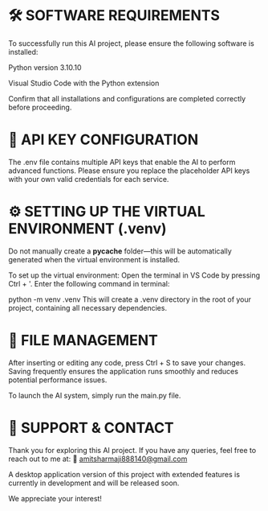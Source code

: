 # 🛠 SOFTWARE REQUIREMENTS
To successfully run this AI project, please ensure the following software is installed:

Python version 3.10.10

Visual Studio Code with the Python extension

Confirm that all installations and configurations are completed correctly before proceeding.

# 🔐 API KEY CONFIGURATION
The .env file contains multiple API keys that enable the AI to perform advanced functions.
Please ensure you replace the placeholder API keys with your own valid credentials for each service.

# ⚙️ SETTING UP THE VIRTUAL ENVIRONMENT (.venv)
Do not manually create a __pycache__ folder—this will be automatically generated when the virtual environment is installed.

To set up the virtual environment:
Open the terminal in VS Code by pressing Ctrl + '.
Enter the following command in terminal:

python -m venv .venv
This will create a .venv directory in the root of your project, containing all necessary dependencies.

# 💾 FILE MANAGEMENT
After inserting or editing any code, press Ctrl + S to save your changes.
Saving frequently ensures the application runs smoothly and reduces potential performance issues.

To launch the AI system, simply run the main.py file.

# 📩 SUPPORT & CONTACT
Thank you for exploring this AI project.
If you have any queries, feel free to reach out to me at: 
📧 amitsharmaji888140@gmail.com

A desktop application version of this project with extended features is currently in development and will be released soon.

We appreciate your interest!
